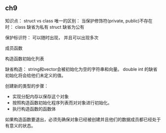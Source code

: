 ## ch9
知识点：
struct vs class
唯一的区别： 当保护修饰符(private, public)不存在时：
class 缺省为私有
struct 缺省为公有

保护标识符：
可以随时出现， 并且可以出现多次

成员函数

构造函数初始化列表

缺省构造：
string和vector会被初始化为空的字符串和向量。
double int 的缺省初始化将会给他们未定义的值。

创建新的类型的步骤：
- 实现分配内存以保存这个对象
- 按照构造函数初始化程序列表而对对象进行初始化。
- 执行构造函数的函数体

如果构造函数要退出，必须先确保对象已经被创建并且他们的数据成员都已经处于有意义的状态。